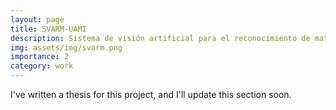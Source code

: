 ```yaml
---
layout: page
title: SVARM-UAMI
description: Sistema de visión artificial para el reconocimiento de matriculas vehiculares de la UAMI
img: assets/img/svarm.png
importance: 2
category: work
---
```


I've written a thesis for this project, and I'll update this section soon.


